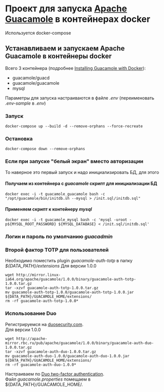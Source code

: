 # Проект для запуска [Apache Guacamole](https://guacamole.apache.org/) в контейнерах docker
Используется docker-compose

## Устанавливаем и запускаем Apache Guacamole в контейнеры docker
Всего 3 контейнера (подробнее [Installing Guacamole with Docker](https://guacamole.apache.org/doc/gug/guacamole-docker.html)):  
- guacamole/guacd  
- guacamole/guacamole  
- mysql  

Параметры для запуска настраиваются в файле *.env* (переименовать *.env-sample* в *.env*)  

### Запуск  
```
docker-compose up --build -d --remove-orphans --force-recreate
```

### Остановка  
```
docker-compose down --remove-orphans
```

### Если при запуске "белый экран" вместо авторизации  
То наверное это первый запуск и надо инициализировать БД, для этого  
#### Получаем из контейнера с *guacamole*  скрипт для инициализации БД  
```
docker exec -i -t guacamole_guacamole bash -c "/opt/guacamole/bin/initdb.sh --mysql > /init.sql/initdb.sql"
```
#### Применяем скрипт к контейнеру *mysql*  
```
docker exec -i -t guacamole_mysql bash -c 'mysql -uroot -p${MYSQL_ROOT_PASSWORD} ${MYSQL_DATABASE} < /init.sql/initdb.sql'
```

### Логин и пароль по умолчанию *guacadmin*

### Второй фактор TOTP для пользователей
Необходимо поместить plugin *guacamole-auth-totp* в папку *${DATA_PATH}/extensions*
Для версии 1.0.0
```
wget http://mirror.linux-ia64.org/apache/guacamole/1.0.0/binary/guacamole-auth-totp-1.0.0.tar.gz
tar -xzvf guacamole-auth-totp-1.0.0.tar.gz
mv guacamole-auth-totp-1.0.0/guacamole-auth-totp-1.0.0.jar ${DATA_PATH}/GUACAMOLE_HOME/extensions/
rm -rf guacamole-auth-totp-1.0.0*
```

### Использование Duo
Регистрируемся на [duosecurity.com](https://duosecurity.com/).  
Для версии 1.0.0  
```
wget http://apache-mirror.rbc.ru/pub/apache/guacamole/1.0.0/binary/guacamole-auth-duo-1.0.0.tar.gz
tar -xzvf guacamole-auth-duo-1.0.0.tar.gz
mv guacamole-auth-duo-1.0.0/guacamole-auth-duo-1.0.0.jar ${DATA_PATH}/GUACAMOLE_HOME/extensions/
rm -rf guacamole-auth-duo-1.0.0*
```
Настраиваем по [Duo two-factor authentication](http://guacamole.apache.org/doc/gug/duo-auth.html).  
Файл *guacamole.properties* помещаем в ${DATA_PATH}/GUACAMOLE_HOME/.  
